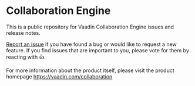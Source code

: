 # Collaboration Engine

This is a public repository for Vaadin Collaboration Engine issues and release notes.

[Report an issue](https://github.com/vaadin/collaboration-engine/issues/new) if you have found a bug or would like to request a new feature. If you find issues that are important to you, please vote for them by reacting with :+1:.

For more information about the product itself, please visit the product homepage https://vaadin.com/collaboration
